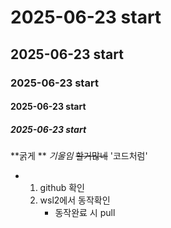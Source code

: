 # 2025-06-23 start
## 2025-06-23 start
### 2025-06-23 start
#### 2025-06-23 start
##### 2025-06-23 start

**굵게 **
*기울임*
~~할거많네~~
'코드처럼'

- 1. github 확인
  2. wsl2에서 동작확인
     - 동작완료 시 pull
